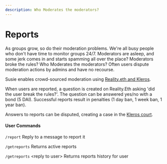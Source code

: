 ```yaml
---
description: Who Moderates the moderators?
---
```


# Reports

As groups grow, so do their moderation problems. We're all busy people who don't have time to monitor groups 24/7. Moderators are asleep, and some jerk comes in and starts spamming all over the place? Moderators broke the rules? Who Moderates the moderators? Often users dispute moderation actions by admins and have no recourse.&#x20;

Susie enables crowd-sourced moderation using [Reality.eth and Kleros](../../oracle.md).

When users are reported, a question is created on Reality.Eth asking 'did the user break the rules?'. The question can be answered yes/no with a bond (5 DAI). Successful reports result in penalties (1 day ban, 1 week ban, 1 year ban).

Answers to reports can be disputed, creating a case in the [Kleros court](../../court/).

#### User Commands

`/report` Reply to a message to report it

`/getreports` Returns active reports

`/getreports` \<reply to user> Returns reports history for user

